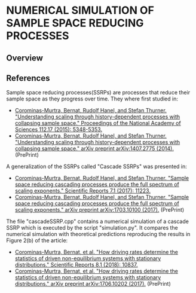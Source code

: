 # NUMERICAL SIMULATION OF SAMPLE SPACE REDUCING PROCESSES
## Overview



## References
Sample space reducing processes(SSRPs) are processes that reduce their sample space as they progress over time. They where first studied in:
* [Corominas-Murtra, Bernat, Rudolf Hanel, and Stefan Thurner. "Understanding scaling through history-dependent processes with collapsing sample space." Proceedings of the National Academy of Sciences 112.17 (2015): 5348-5353.](https://www.pnas.org/doi/abs/10.1073/pnas.1420946112)
* [Corominas-Murtra, Bernat, Rudolf Hanel, and Stefan Thurner. "Understanding scaling through history-dependent processes with collapsing sample space." arXiv preprint arXiv:1407.2775 (2014).](https://arxiv.org/abs/1407.2775) (PrePrint)

A generalization of the SSRPs called "Cascade SSRPs" was presented in:
* [Corominas-Murtra, Bernat, Rudolf Hanel, and Stefan Thurner. "Sample space reducing cascading processes produce the full spectrum of scaling exponents." Scientific Reports 7.1 (2017): 11223.](https://www.nature.com/articles/s41598-017-09836-4)
* [Corominas-Murtra, Bernat, Rudolf Hanel, and Stefan Thurner. "Sample space reducing cascading processes produce the full spectrum of scaling exponents." arXiv preprint arXiv:1703.10100 (2017).](https://arxiv.org/abs/1703.10100) (PrePrint)

The file "cascadeSSRP.cpp" contains a numerical simulation of a cascade SSRP which is executed by the script "simulation.py". It compares the numerical simulation with theoretical predictions reproducing the results in Figure 2(b) of the article:
* [Corominas-Murtra, Bernat, et al. "How driving rates determine the statistics of driven non-equilibrium systems with stationary distributions." Scientific Reports 8.1 (2018): 10837.](https://www.nature.com/articles/s41598-018-28962-1)
* [Corominas-Murtra, Bernat, et al. "How driving rates determine the statistics of driven non-equilibrium systems with stationary distributions." arXiv preprint arXiv:1706.10202 (2017).](https://arxiv.org/abs/1706.10202) (PrePrint)



